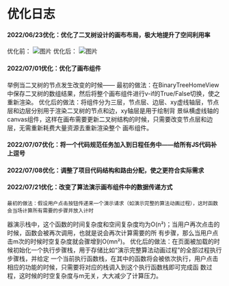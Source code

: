 # 优化日志

#### 2022/06/23优化：优化了二叉树设计的画布布局，极大地提升了空间利用率
优化前：
![图片](https://user-images.githubusercontent.com/65166118/175334600-2bb435b7-97ec-47c8-8144-074befdda8f6.png)
优化后：
![图片](https://user-images.githubusercontent.com/65166118/175334576-688fc79a-7b67-414b-9286-180286f16386.png)

#### 2022/07/01优化：优化了画布组件
举例当二叉树的节点发生改变的时候——
	最初的做法：在BinaryTreeHomeView中保存二叉树的数组结果，然后将整个画布组件进行v-if的True/False切换，使之重新渲染。
	优化后的做法：将组件分为三层，节点层、边层、xy虚线轴层，节点层和边层分别用于渲染二叉树的节点和边，xy轴层是用于绘制背
景纵横虚线轴的canvas组件，这样在画布需要更新二叉树结构的时候，只需要改变节点层和边层，无需重新耗费大量资源去重新渲染整个
画布组件。

#### 2022/07/07优化：将一个代码规范任务加入到日程任务中——给所有JS代码补上逗号
#### 2022/07/08优化：调整了项目代码结构和路由分配，使之更符合实际需求
#### 2022/07/21优化：改变了算法演示画布组件中的数据传递方式
	最初的做法：假设用户点击按钮传递来一个演示请求（如演示完整的算法动画过程），这时函数会当场计算所有需要的步骤并放入计时
器演示栈中，这个函数的时间复杂度和空间复杂度均为O(n²)；当用户再次点击的时候，函数会被再次调用，也就是说会再次计算需要的所
有步骤，那么当用户点击m次的时候时空复杂度就会骤增到O(mn²)。
	优化后的做法：在页面被加载的时候初始化一个执行步骤栈，用于存储比如“演示完整算法动画过程”的全部过程执行步骤栈，并给定
一个当前执行函数栈，在其中的函数将会被依次执行，用户点击相应的功能的时候，只需要将对应的栈调入到这个执行函数栈即可完成函
数过程，这时候的时空复杂度与m无关，大大减少了计算压力。
